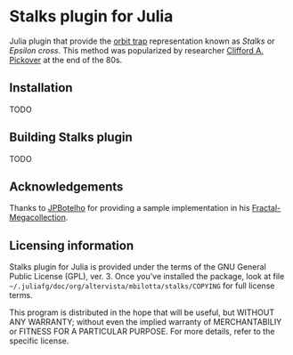 # Stalks plugin for Julia

Julia plugin that provide the [orbit trap](https://www.mi.sanu.ac.rs/vismath/javier/b7.htm) representation known as _Stalks_ or _Epsilon cross_. This method was popularized by researcher [Clifford A. Pickover](https://en.wikipedia.org/wiki/Clifford_A._Pickover) at the end of the 80s.

## Installation

TODO

## Building Stalks plugin

TODO

## Acknowledgements

Thanks to [JPBotelho](https://github.com/JPBotelho) for providing a sample implementation in his [Fractal-Megacollection](https://github.com/JPBotelho/Fractal-Megacollection).

## Licensing information

Stalks plugin for Julia is provided under the terms of the GNU General Public License (GPL), ver. 3. Once you’ve installed the package, look at file `~/.juliafg/doc/org/altervista/mbilotta/stalks/COPYING` for full license terms.

This program is distributed in the hope that will be useful, but WITHOUT ANY WARRANTY; without even the implied warranty of MERCHANTABILIY or FITNESS FOR A PARTICULAR PURPOSE. For more details, refer to the specific license.